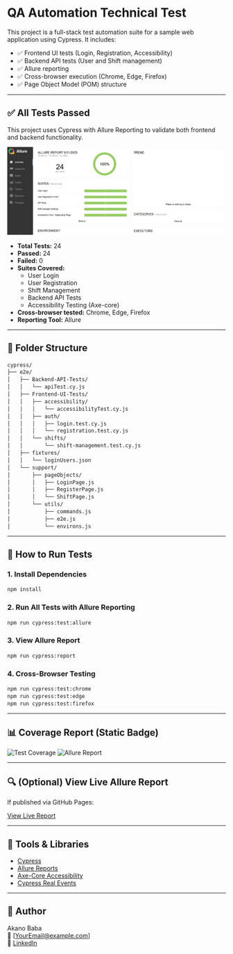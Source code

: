 # QA Automation Technical Test

This project is a full-stack test automation suite for a sample web application using Cypress. It includes:

- ✅ Frontend UI tests (Login, Registration, Accessibility)
- ✅ Backend API tests (User and Shift management)
- ✅ Allure reporting
- ✅ Cross-browser execution (Chrome, Edge, Firefox)
- ✅ Page Object Model (POM) structure

---

## ✅ All Tests Passed

This project uses Cypress with Allure Reporting to validate both frontend and backend functionality.

![Allure Report - 100% Passed](./assets/allure-report-summary.png)

- **Total Tests:** 24  
- **Passed:** 24  
- **Failed:** 0  
- **Suites Covered:**  
  - User Login  
  - User Registration  
  - Shift Management  
  - Backend API Tests  
  - Accessibility Testing (Axe-core)  
- **Cross-browser tested:** Chrome, Edge, Firefox  
- **Reporting Tool:** Allure

---

## 📁 Folder Structure

```bash
cypress/
├── e2e/
│   ├── Backend-API-Tests/
│   │   └── apiTest.cy.js
│   ├── Frontend-UI-Tests/
│   │   ├── accessibility/
│   │   │   └── accessibilityTest.cy.js
│   │   ├── auth/
│   │   │   ├── login.test.cy.js
│   │   │   └── registration.test.cy.js
│   │   └── shifts/
│   │       └── shift-management.test.cy.js
│   ├── fixtures/
│   │   └── loginUsers.json
│   └── support/
│       ├── pageObjects/
│       │   ├── LoginPage.js
│       │   ├── RegisterPage.js
│       │   └── ShiftPage.js
│       └── utils/
│           ├── commands.js
│           ├── e2e.js
│           └── environs.js
```

---

## 🚀 How to Run Tests

### 1. Install Dependencies

```bash
npm install
```

### 2. Run All Tests with Allure Reporting

```bash
npm run cypress:test:allure
```

### 3. View Allure Report

```bash
npm run cypress:report
```

### 4. Cross-Browser Testing

```bash
npm run cypress:test:chrome
npm run cypress:test:edge
npm run cypress:test:firefox
```

---

## 📊 Coverage Report (Static Badge)

![Test Coverage](https://img.shields.io/badge/Test--Run-24%20passed-brightgreen)
![Allure Report](https://img.shields.io/badge/Allure-Report-blueviolet)

---

## 🔍 (Optional) View Live Allure Report

If published via GitHub Pages:

[View Live Report](https://akan-baba.github.io/QA-Automation-Technical-Test/)

---

## 🧪 Tools & Libraries

- [Cypress](https://www.cypress.io/)
- [Allure Reports](https://docs.qameta.io/allure/)
- [Axe-Core Accessibility](https://github.com/dequelabs/axe-core)
- [Cypress Real Events](https://github.com/dmtrKovalenko/cypress-real-events)

---

## 👤 Author

Akano Baba  
📧 [YourEmail@example.com]  
🔗 [LinkedIn](https://www.linkedin.com/in/yourprofile)